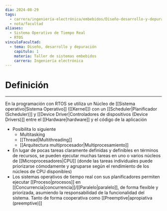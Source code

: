 ```yaml
---
dia: 2024-08-29
tags:
  - carrera/ingeniería-electrónica/embebidos/Diseño-desarrollo-y-depuración
  - nota/facultad
aliases:
  - Sistema Operativo de Tiempo Real
  - RTOS
vinculoFacultad:
  - tema: Diseño, desarrollo y depuración
    capitulo: 1
    materia: Taller de sistemas embebidos
    carrera: Ingeniería electrónica
---
```

# Definición
---
En la programación con RTOS se utiliza un Núcleo de [[Sistema operativo|Sistema Operativo]] ([[Kernel]]) con un [[Scheduler|Planificador (Scheduler)]] y [[Device Driver|Controladores de dispositivos (Device Drivers)]] entre el [[Hardware|hardware]] y el código de la aplicación
* Posibilita lo siguiente
    * Multitasking
    * [[Thread|Multithreading]]
    * [[Arquitectura multiprocesador|Multiprocesamiento]]
* En lugar de pocas tareas claramente definidas y definibles en términos de recursos, se pueden ejecutar muchas tareas en uno o varios núcleos de [[Microprocesadores|CPU]] (donde las tareas individuales puede priorizarse cómodamente y agruparse según el rendimiento de los núcleos de CPU disponibles)
* Los sistemas operativos de tiempo real con sus planificadores permiten ejecutar [[Proceso|procesos]] en [[Concurrencia|concurrencia]]/[[Paralelo|paralelo]], de forma flexible y priorizada, asumiendo la responsabilidad de la funcionalidad del sistema. Tanto de forma cooperativa como [[Preemptive|apropiativa (preemptive)]]